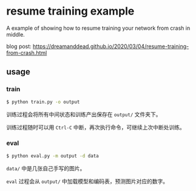 # resume training example

A example of showing how to resume training your network from crash in middle.

blog post: https://dreamanddead.github.io/2020/03/04/resume-training-from-crash.html

## usage

### train

```sh
$ python train.py -o output
```

训练过程会将所有中间状态和训练产出保存在 `output/` 文件夹下。

训练过程随时可以用 `Ctrl-C` 中断，再次执行命令，可继续上次中断处训练。

### eval

```sh
$ python eval.py -m output -d data
```

`data/` 中是几张自己手写的图片。

`eval` 过程会从 `output/` 中加载模型和编码表，预测图片对应的数字。
